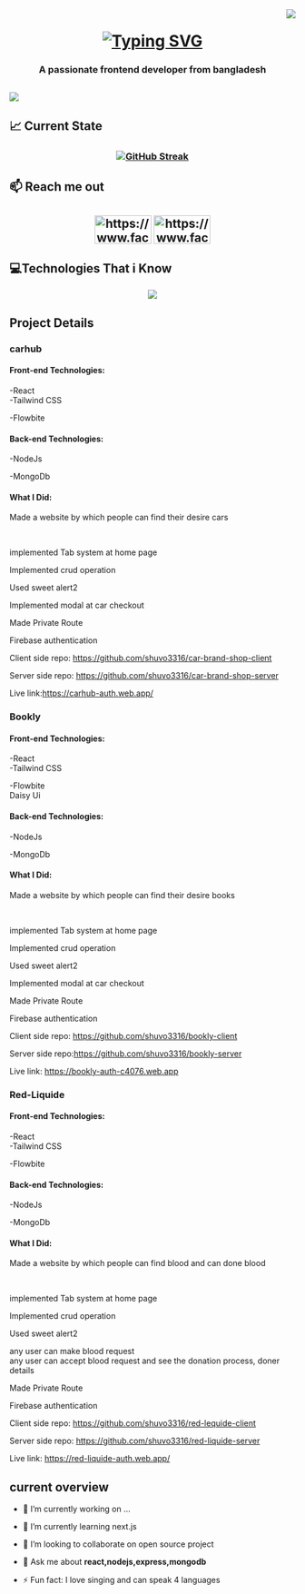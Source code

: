 
<img align="right" src="https://export-download.canva.com/JkOUc/DAF2fHJkOUc/16/0/0001-8448038754943313196.png?X-Amz-Algorithm=AWS4-HMAC-SHA256&X-Amz-Credential=AKIAJHKNGJLC2J7OGJ6Q%2F20231209%2Fus-east-1%2Fs3%2Faws4_request&X-Amz-Date=20231209T112241Z&X-Amz-Expires=10719&X-Amz-Signature=fada9920810e2ae393a23741f3c338cbf2e9422ba08b4715ae6fa06a35f5a4f7&X-Amz-SignedHeaders=host%3Bx-amz-expected-bucket-owner&response-expires=Sat%2C%2009%20Dec%202023%2014%3A21%3A20%20GMT" />

<h1 align="center"> 
<a href="https://git.io/typing-svg"><img src="https://readme-typing-svg.herokuapp.com?font=Fira+Code&weight=500&size=38&duration=4000&pause=1000&color=C8337D&center=true&vCenter=true&random=false&width=500&height=100&lines=Hi+there+!%F0%9F%A4%97;I+am+Al+Nayem+Shuvo;+Jr.+Web+Developer" alt="Typing SVG" /></a>




</h1>
<h3 align="center">A passionate frontend developer from bangladesh</h3>
<h2>
<img src="https://www.optimalvirtualemployee.com/wp-content/uploads/2023/01/front-end-development.gif" />

</h2>

## 📈 Current State
<h3 align="center">
<a href="https://git.io/streak-stats"><img src="https://github-readme-streak-stats.herokuapp.com?user=shuvo3316&theme=radical&hide_border=true&border_radius=6&date_format=j%20M%5B%20Y%5D&exclude_days=Fri%2CSat&fire=EB5454" alt="GitHub Streak" /></a>
  
</h3>

## 📫 Reach me out


<h2 align="center">
  <a href="https://www.facebook.com/orean.shuvo" target="blank"><img align="center" src="https://raw.githubusercontent.com/mir-hussain/mir-hussain/main/images/icons/Facebook.png" alt="https://www.facebook.com/orean.shuvo" height="50" width="100" /></a>
<a href="https://www.linkedin.com/in/md-al-nayem-shuvo-7a8483267/" target="blank"><img align="center" src="https://raw.githubusercontent.com/mir-hussain/mir-hussain/main/images/icons/Linkedin.png" alt="https://www.facebook.com/orean.shuvo" height="50" width="100" /></a>
</h2>





## 💻Technologies That i Know




<p align="center">
  <a href="https://skillicons.dev">
    <img src="https://skillicons.dev/icons?i=firebase,c,py,js,linux,react,nodejs,mongodb,css,cpp,tailwind,html,express&perline=7" />
  </a>
</p>

## Project Details

### carhub
#### Front-end Technologies:
-React
<br>
-Tailwind CSS
<br>

-Flowbite
<br>

#### Back-end Technologies:
-NodeJs
<br>

-MongoDb
#### What I Did:
Made a website by which people can find their desire cars

<br>

implemented Tab system at home page
<br>

Implemented crud operation
<br>

Used sweet alert2
<br>

Implemented modal at car checkout
<br>

Made Private Route
<br>

Firebase authentication
<br>

Client side repo: https://github.com/shuvo3316/car-brand-shop-client
<br>

Server side repo: https://github.com/shuvo3316/car-brand-shop-server
<br>

Live link:https://carhub-auth.web.app/
### Bookly
#### Front-end Technologies:
-React
<br>
-Tailwind CSS
<br>

-Flowbite
<br>
Daisy Ui

#### Back-end Technologies:
-NodeJs
<br>

-MongoDb
#### What I Did:
Made a website by which people can find their desire books

<br>

implemented Tab system at home page
<br>

Implemented crud operation
<br>

Used sweet alert2
<br>

Implemented modal at car checkout
<br>

Made Private Route
<br>

Firebase authentication
<br>

Client side repo: https://github.com/shuvo3316/bookly-client
<br>

Server side repo:https://github.com/shuvo3316/bookly-server
<br>

Live link: https://bookly-auth-c4076.web.app
### Red-Liquide
#### Front-end Technologies:
-React
<br>
-Tailwind CSS
<br>

-Flowbite
<br>


#### Back-end Technologies:
-NodeJs
<br>

-MongoDb
#### What I Did:
Made a website by which people can find blood and can done blood

<br>

implemented Tab system at home page
<br>

Implemented crud operation
<br>

Used sweet alert2
<br>

any user can make  blood request
<br>
any user can accept  blood request and see the donation process, doner details
<br>

Made Private Route
<br>

Firebase authentication
<br>

Client side repo: https://github.com/shuvo3316/red-lequide-client
<br>

Server side repo: https://github.com/shuvo3316/red-liquide-server
<br>

Live link: https://red-liquide-auth.web.app/





## current overview
- 🔭 I’m currently working on ...
- 🌱 I’m currently learning next.js
- 👯 I’m looking to collaborate on open source project

- 💬 Ask me about **react,nodejs,express,mongodb**

- ⚡ Fun fact: I love singing and can speak 4 languages

